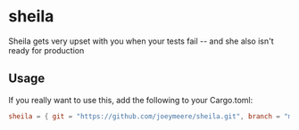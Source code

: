 # sheila

Sheila gets very upset with you when your tests fail -- and she also isn't ready for production


## Usage

If you really want to use this, add the following to your Cargo.toml:

```toml
sheila = { git = "https://github.com/joeymeere/sheila.git", branch = "main" }
```
